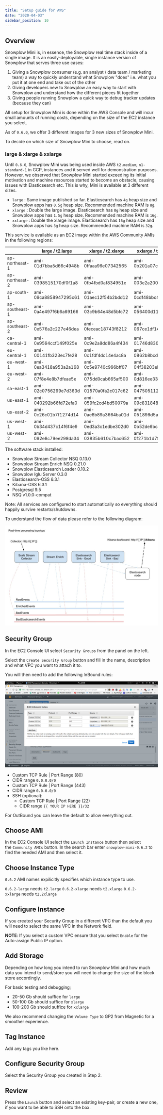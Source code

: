 ```yaml
---
title: "Setup guide for AWS"
date: "2020-04-03"
sidebar_position: 10
---
```


## Overview

Snowplow Mini is, in essence, the Snowplow real time stack inside of a single image. It is an easily-deployable, single instance version of Snowplow that serves three use cases:

1. Giving a Snowplow consumer (e.g. an analyst / data team / marketing team) a way to quickly understand what Snowplow "does" i.e. what you put it at one end and take out of the other
2. Giving developers new to Snowplow an easy way to start with Snowplow and understand how the different pieces fit together
3. Giving people running Snowplow a quick way to debug tracker updates (because they can)

All setup for Snowplow Mini is done within the AWS Console and will incur small amounts of running costs, depending on the size of the EC2 instance you select.

As of `0.6.0`, we offer 3 different images for 3 new sizes of Snowplow Mini.

To decide on which size of Snowplow Mini to choose, read on.

### [](https://github.com/snowplow/snowplow-mini/wiki/Setup-guide-AWS---0.6.2#large--xlarge--xxlarge)large & xlarge & xxlarge

Until `0.6.0`, Snowplow Mini was being used inside AWS `t2.medium`, `n1-standard-1` in GCP, instances and it served well for demonstration purposes. However, we observed that Snowplow Mini started exceeding its initial motivation and machine resources started to become an obstacle, causing issues with Elasticsearch etc. This is why, Mini is available at 3 different sizes.

- `large` : Same image published so far. Elasticsearch has `4g` heap size and Snowplow apps has `0.5g` heap size. Recommended machine RAM is `8g`.
- `xlarge` : Double the large image. Elasticsearch has `8g` heap size and Snowplow apps has `1.5g` heap size. Recommended machine RAM is `16g`.
- `xxlarge` : Double the xlarge image. Elasticsearch has `16g` heap size and Snowplow apps has `3g` heap size. Recommended machine RAM is `32g`.

This service is available as an EC2 image within the AWS Community AMIs in the following regions:

|  | large / t2.large | xlarge / t2.xlarge | xxlarge / t2.xxlarge |
| --- | --- | --- | --- |
| ap-northeast-1 | ami-01d7bba5d66c4948b | ami-0ffaaa96e07342565 | ami-0b201a07cfb433128 |
| ap-northeast-2 | ami-0398515170df0f1a8 | ami-0fb4fbd0af834951e | ami-003e2a20033b543ab |
| ap-south-1 | ami-09ca8858947295c61 | ami-01aec12f54b2bdd12 | ami-0cdf48bbc42ece875 |
| ap-southeast-1 | ami-0a4e497f6b6a69166 | ami-03c9b64e48d5bfc72 | ami-056400d1161a82720 |
| ap-southeast-2 | ami-0e576a2c227e46dea | ami-0feceac18743f8212 | ami-067ce1df14d6dd691 |
| ca-central-1 | ami-0e9594ccf149f025e | ami-0c9e2a8dd86a4f434 | ami-01746d83094dc05f3 |
| eu-central-1 | ami-00141fb323ec7fe28 | ami-0c1fdf4dc14e4ac8a | ami-0862b8bcdbcfe843f |
| eu-west-1 | ami-0ea3418a953a2a168 | ami-0c5e9740c996bff07 | ami-04f38203eb1cd0b75 |
| eu-west-2 | ami-07f8e4e8b7dfeae5e | ami-075dd0cab665af500 | ami-0d816ee33b28fa317 |
| sa-east-1 | ami-02c0756299e7d363d | ami-01570a0fa2c017c62 | ami-047505112e6b9c455 |
| us-east-1 | ami-040292b66fd72efa0 | ami-059fc2cd4bd50079a | ami-09c831848aac6d52f |
| us-east-2 | ami-0c26c01b7f1274d14 | ami-0ae8b89a3664ba01d | ami-051898d5aae4c6094 |
| us-west-1 | ami-0b34d437c14f6f4e9 | ami-0ed3a3c1edbe302d0 | ami-0b52de6bcaaaa2036 |
| us-west-2 | ami-092e8c79ee298da34 | ami-03835b610c7bac652 | ami-0f271b1d79a2755c6 |

The software stack installed:

- Snowplow Stream Collector NSQ 0.13.0
- Snowplow Stream Enrich NSQ 0.21.0
- Snowplow Elasticsearch Loader 0.10.2
- Snowplow Iglu Server 0.3.0
- Elasticsearch-OSS 6.3.1
- Kibana-OSS 6.3.1
- Postgresql 9.5
- NSQ v1.0.0-compat

Note: All services are configured to start automatically so everything should happily survive restarts/shutdowns.

To understand the flow of data please refer to the following diagram:

![snowplow-mini-topology](images/snowplow-mini-topology.jpg)

## Security Group

In the EC2 Console UI select `Security Groups` from the panel on the left.

Select the `Create Security Group` button and fill in the name, description and what VPC you want to attach it to.

You will then need to add the following InBound rules:

![snowplow-mini-security-group-setup](images/security-groups-setup.png)

- Custom TCP Rule | Port Range (80)
- CIDR range `0.0.0.0/0`
- Custom TCP Rule | Port Range (443)
- CIDR range `0.0.0.0/0`
- SSH (optional):
    - Custom TCP Rule | Port Range (22)
    - CIDR range `{{ YOUR IP HERE }}/32`

For OutBound you can leave the default to allow everything out.

## Choose AMI

In the EC2 Console UI select the `Launch Instance` button then select the `Community AMIs` button. In the search bar enter `snowplow-mini-0.6.2` to find the needed AMI and then select it.

## Choose Instance Type

`0.6.2` AMI names expilicitly specifies which instance type to use.

`0.6.2-large` needs `t2.large` `0.6.2-xlarge` needs `t2.xlarge` `0.6.2-xxlarge` needs `t2.2xlarge`

## Configure Instance

If you created your Security Group in a different VPC than the default you will need to select the same VPC in the Network field.

**NOTE**: If you select a custom VPC ensure that you select `Enable` for the Auto-assign Public IP option.

## Add Storage

Depending on how long you intend to run Snowplow Mini and how much data you intend to send/store you will need to change the size of the block store accordingly.

For basic testing and debugging;

- 20-50 Gb should suffice for `large`
- 50-100 Gb should suffice for `xlarge`
- 100-200 Gb should suffice for `xxlarge`

We also recommend changing the `Volume Type` to GP2 from Magnetic for a smoother experience.

## Tag Instance

Add any tags you like here.

## Configure Security Group

Select the Security Group you created in Step 2.

## Review

Press the `Launch` button and select an existing key-pair, or create a new one, if you want to be able to SSH onto the box.
